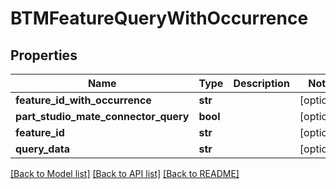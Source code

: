 # BTMFeatureQueryWithOccurrence

## Properties
Name | Type | Description | Notes
------------ | ------------- | ------------- | -------------
**feature_id_with_occurrence** | **str** |  | [optional] 
**part_studio_mate_connector_query** | **bool** |  | [optional] 
**feature_id** | **str** |  | [optional] 
**query_data** | **str** |  | [optional] 

[[Back to Model list]](../README.md#documentation-for-models) [[Back to API list]](../README.md#documentation-for-api-endpoints) [[Back to README]](../README.md)


